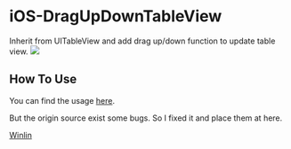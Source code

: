 iOS-DragUpDownTableView
=======================

Inherit from UITableView and add drag up/down function to update table view.
![](https://github.com/winlin/iOS-DragUpDownTableView/blob/master/DragTable.png)

## How To Use

You can find the usage [here](http://blog.csdn.net/zj510/article/details/8448106?reload).

But the origin source exist some bugs. So I fixed it and place them at here.

[Winlin](https://github.com/winlin)
